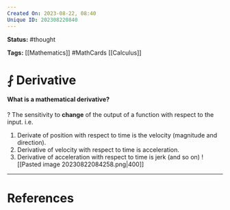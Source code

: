 ```yaml
---
Created On: 2023-08-22, 08:40
Unique ID: 202308220840
---
```

**Status:** #thought 

**Tags:**  [[Mathematics]] #MathCards [[Calculus]]

# ⨏ Derivative
#### What is a mathematical derivative?
?
The sensitivity to **change** of the output of a function with respect to the input.
i.e.
1. Derivate of position with respect to time is the velocity (magnitude and direction).
2. Derivative of velocity with respect to time is acceleration.
3. Derivative of acceleration with respect to time is jerk (and so on)
![[Pasted image 20230822084258.png|400]]
<!--SR:!2023-10-05,30,270-->



---
# References
